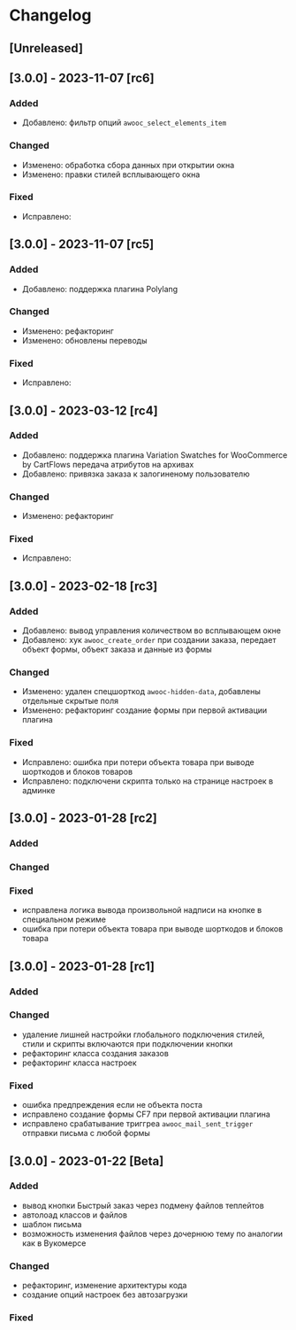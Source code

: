 # Changelog

## [Unreleased]

## [3.0.0] - 2023-11-07 [rc6]

### Added
- Добавлено: фильтр опций `awooc_select_elements_item`

### Changed
- Изменено: обработка сбора данных при открытии окна
- Изменено: правки стилей всплывающего окна

### Fixed
- Исправлено:

## [3.0.0] - 2023-11-07 [rc5]

### Added
- Добавлено: поддержка плагина Polylang

### Changed
- Изменено: рефакторинг 
- Изменено: обновлены переводы 

### Fixed
- Исправлено:

## [3.0.0] - 2023-03-12 [rc4]

### Added
- Добавлено: поддержка плагина Variation Swatches for WooCommerce by CartFlows передача атрибутов на архивах
- Добавлено: привязка заказа к залогиненому пользователю

### Changed
- Изменено: рефакторинг 

### Fixed
- Исправлено:

## [3.0.0] - 2023-02-18 [rc3]

### Added
- Добавлено: вывод управления количеством во всплывающем окне
- Добавлено: хук `awooc_create_order` при создании заказа, передает объект формы, объект заказа и данные из формы

### Changed
- Изменено: удален спецшорткод `awooc-hidden-data`, добавлены отдельные скрытые поля
- Изменено: рефакторинг создание формы при первой активации плагина

### Fixed
- Исправлено: ошибка при потери объекта товара при выводе шорткодов и блоков товаров
- Исправлено: подключени скрипта только на странице настроек в админке

## [3.0.0] - 2023-01-28 [rc2]

### Added

### Changed

### Fixed
- исправлена логика вывода произвольной надписи на кнопке в специальном режиме
- ошибка при потери объекта товара при выводе шорткодов и блоков товара 

## [3.0.0] - 2023-01-28 [rc1]

### Added

### Changed
- удаление лишней настройки глобального подключения стилей, стили и скрипты включаются при подключении кнопки
- рефакторинг класса создания заказов
- рефакторинг класса настроек

### Fixed
- ошибка предпреждения если не объекта поста
- исправлено создание формы CF7 при первой активации плагина
- исправлено срабатывание триггреа `awooc_mail_sent_trigger` отправки письма с любой формы

## [3.0.0] - 2023-01-22 [Beta]

### Added
- вывод кнопки Быстрый заказ через подмену файлов теплейтов
- автолоад классов и файлов
- шаблон письма
- возможность изменения файлов через дочернюю тему по аналогии как в Вукомерсе

### Changed
- рефакторинг, изменение архитектуры кода
- создание опций настроек без автозагрузки

### Fixed


